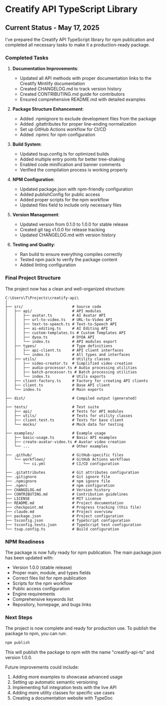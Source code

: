 # Creatify API TypeScript Library

## Current Status - May 17, 2025

I've prepared the Creatify API TypeScript library for npm publication and completed all necessary tasks to make it a production-ready package.

### Completed Tasks

1. **Documentation Improvements**:
   - Updated all API methods with proper documentation links to the Creatify Mintlify documentation
   - Created CHANGELOG.md to track version history
   - Created CONTRIBUTING.md guide for contributors
   - Ensured comprehensive README.md with detailed examples

2. **Package Structure Enhancement**:
   - Added .npmignore to exclude development files from the package
   - Added .gitattributes for proper line-ending normalization
   - Set up GitHub Actions workflow for CI/CD
   - Added .npmrc for npm configuration

3. **Build System**:
   - Updated tsup.config.ts for optimized builds
   - Added multiple entry points for better tree-shaking
   - Enabled code minification and banner comments
   - Verified the compilation process is working properly

4. **NPM Configuration**:
   - Updated package.json with npm-friendly configuration
   - Added publishConfig for public access
   - Added proper scripts for the npm workflow
   - Updated files field to include only necessary files

5. **Version Management**:
   - Updated version from 0.1.0 to 1.0.0 for stable release
   - Created git tag v1.0.0 for release tracking
   - Updated CHANGELOG.md with version history

6. **Testing and Quality**:
   - Ran build to ensure everything compiles correctly
   - Tested npm pack to verify the package content
   - Added linting configuration

### Final Project Structure

The project now has a clean and well-organized structure:

```
C:\Users\T\Projects\creatify-api\
│
├── src/                      # Source code
│   ├── api/                  # API modules
│   │   ├── avatar.ts         # AI Avatar API
│   │   ├── url-to-video.ts   # URL-to-Video API
│   │   ├── text-to-speech.ts # Text-to-Speech API
│   │   ├── ai-editing.ts     # AI Editing API
│   │   ├── custom-templates.ts # Custom Templates API
│   │   ├── dyoa.ts           # DYOA API
│   │   └── index.ts          # API modules export
│   ├── types/                # Type definitions
│   │   ├── api-client.ts     # API client interfaces
│   │   └── index.ts          # All types and interfaces
│   ├── utils/                # Utility classes
│   │   ├── video-creator.ts  # Simplified video creation
│   │   ├── audio-processor.ts # Audio processing utilities
│   │   ├── batch-processor.ts # Batch processing utilities
│   │   └── index.ts          # Utils exports
│   ├── client-factory.ts     # Factory for creating API clients
│   ├── client.ts             # Base API client
│   └── index.ts              # Main exports
│
├── dist/                     # Compiled output (generated)
│
├── tests/                    # Test suite
│   ├── api/                  # Tests for API modules
│   ├── utils/                # Tests for utility classes
│   ├── client.test.ts        # Tests for base client
│   └── mocks/                # Mock data for testing
│
├── examples/                 # Example usage
│   ├── basic-usage.ts        # Basic API examples
│   ├── create-avatar-video.ts # Avatar video creation
│   └── ...                   # Other examples
│
├── .github/                  # GitHub-specific files
│   └── workflows/            # GitHub Actions workflows
│       └── ci.yml            # CI/CD configuration
│
├── .gitattributes            # Git attributes configuration
├── .gitignore                # Git ignore file
├── .npmignore                # npm ignore file
├── .npmrc                    # npm configuration
├── CHANGELOG.md              # Version history
├── CONTRIBUTING.md           # Contribution guidelines
├── LICENSE                   # MIT License
├── README.md                 # Project documentation
├── checkpoint.md             # Progress tracking (this file)
├── claude.md                 # Project overview
├── package.json              # Project configuration
├── tsconfig.json             # TypeScript configuration
├── tsconfig.tests.json       # TypeScript test configuration
└── tsup.config.ts            # Build configuration
```

### NPM Readiness

The package is now fully ready for npm publication. The main package.json has been updated with:

- Version 1.0.0 (stable release)
- Proper main, module, and types fields
- Correct files list for npm publication
- Scripts for the npm workflow
- Public access configuration
- Engine requirements
- Comprehensive keywords list
- Repository, homepage, and bugs links

### Next Steps

The project is now complete and ready for production use. To publish the package to npm, you can run:

```bash
npm publish
```

This will publish the package to npm with the name "creatify-api-ts" and version 1.0.0.

Future improvements could include:

1. Adding more examples to showcase advanced usage
2. Setting up automatic semantic versioning
3. Implementing full integration tests with the live API
4. Adding more utility classes for specific use cases
5. Creating a documentation website with TypeDoc

